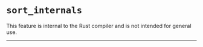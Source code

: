 # `sort_internals`

This feature is internal to the Rust compiler and is not intended for general use.

------------------------
